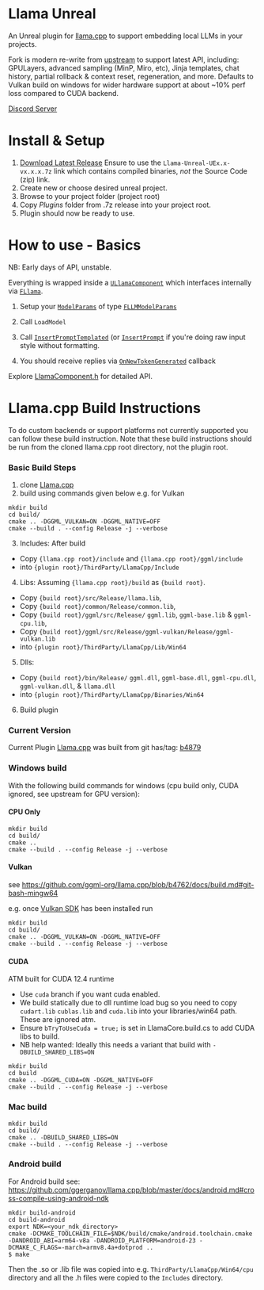 # Llama Unreal

An Unreal plugin for [llama.cpp](https://github.com/ggml-org/llama.cpp) to support embedding local LLMs in your projects.

Fork is modern re-write from [upstream](https://github.com/mika314/UELlama) to support latest API, including: GPULayers, advanced sampling (MinP, Miro, etc), Jinja templates, chat history, partial rollback & context reset, regeneration, and more. Defaults to Vulkan build on windows for wider hardware support at about ~10% perf loss compared to CUDA backend. 


[Discord Server](https://discord.gg/qfJUyxaW4s)

# Install & Setup

1. [Download Latest Release](https://github.com/getnamo/Llama-Unreal/releases) Ensure to use the `Llama-Unreal-UEx.x-vx.x.x.7z` link which contains compiled binaries, *not* the Source Code (zip) link.
2. Create new or choose desired unreal project.
3. Browse to your project folder (project root)
4. Copy *Plugins* folder from .7z release into your project root.
5. Plugin should now be ready to use.

# How to use - Basics

NB: Early days of API, unstable.

Everything is wrapped inside a [`ULlamaComponent`](https://github.com/getnamo/Llama-Unreal/blob/5b149eabccd2832fb630bb08f0d9f0c14325ed82/Source/LlamaCore/Public/LlamaComponent.h#L237) which interfaces internally via [`FLlama`](https://github.com/getnamo/Llama-Unreal/blob/5b149eabccd2832fb630bb08f0d9f0c14325ed82/Source/LlamaCore/Private/LlamaComponent.cpp#L87).

1) Setup your [`ModelParams`](https://github.com/getnamo/Llama-Unreal/blob/5b149eabccd2832fb630bb08f0d9f0c14325ed82/Source/LlamaCore/Public/LlamaComponent.h#L273) of type [`FLLMModelParams`](https://github.com/getnamo/Llama-Unreal/blob/5b149eabccd2832fb630bb08f0d9f0c14325ed82/Source/LlamaCore/Public/LlamaComponent.h#L165) 

3) Call `LoadModel`

2) Call [`InsertPromptTemplated`](https://github.com/getnamo/Llama-Unreal/blob/5b149eabccd2832fb630bb08f0d9f0c14325ed82/Source/LlamaCore/Public/LlamaComponent.h#L307) (or [`InsertPrompt`](https://github.com/getnamo/Llama-Unreal/blob/5b149eabccd2832fb630bb08f0d9f0c14325ed82/Source/LlamaCore/Public/LlamaComponent.h#L290) if you're doing raw input style without formatting.

3) You should receive replies via [`OnNewTokenGenerated`](https://github.com/getnamo/Llama-Unreal/blob/5b149eabccd2832fb630bb08f0d9f0c14325ed82/Source/LlamaCore/Public/LlamaComponent.h#L252) callback

Explore [LlamaComponent.h](https://github.com/getnamo/Llama-Unreal/blob/main/Source/LlamaCore/Public/LlamaComponent.h) for detailed API.


# Llama.cpp Build Instructions

To do custom backends or support platforms not currently supported you can follow these build instruction. Note that these build instructions should be run from the cloned llama.cpp root directory, not the plugin root.

### Basic Build Steps
1. clone [Llama.cpp](https://github.com/ggml-org/llama.cpp)
2. build using commands given below e.g. for Vulkan
```
mkdir build
cd build/
cmake .. -DGGML_VULKAN=ON -DGGML_NATIVE=OFF
cmake --build . --config Release -j --verbose
```
3. Includes: After build 
- Copy `{llama.cpp root}/include` and `{llama.cpp root}/ggml/include` 
- into `{plugin root}/ThirdParty/LlamaCpp/Include`
4. Libs: Assuming `{llama.cpp root}/build` as `{build root}`. 

- Copy `{build root}/src/Release/llama.lib`, 
- Copy `{build root}/common/Release/common.lib`, 
- Copy `{build root}/ggml/src/Release/` `ggml.lib`, `ggml-base.lib` & `ggml-cpu.lib`, 
- Copy `{build root}/ggml/src/Release/ggml-vulkan/Release/ggml-vulkan.lib` 
- into `{plugin root}/ThirdParty/LlamaCpp/Lib/Win64`

5. Dlls: 
- Copy `{build root}/bin/Release/` `ggml.dll`, `ggml-base.dll`, `ggml-cpu.dll`, `ggml-vulkan.dll`, & `llama.dll` 
- into `{plugin root}/ThirdParty/LlamaCpp/Binaries/Win64`
6. Build plugin

### Current Version
Current Plugin [Llama.cpp](https://github.com/ggml-org/llama.cpp) was built from git has/tag: [b4879](https://github.com/ggml-org/llama.cpp/tree/b4879)


### Windows build
With the following build commands for windows (cpu build only, CUDA ignored, see upstream for GPU version):

#### CPU Only

```
mkdir build
cd build/
cmake ..
cmake --build . --config Release -j --verbose
```
#### Vulkan

see https://github.com/ggml-org/llama.cpp/blob/b4762/docs/build.md#git-bash-mingw64

e.g. once [Vulkan SDK](https://vulkan.lunarg.com/sdk/home#windows) has been installed run

```
mkdir build
cd build/
cmake .. -DGGML_VULKAN=ON -DGGML_NATIVE=OFF
cmake --build . --config Release -j --verbose
```

#### CUDA

ATM built for CUDA 12.4 runtime

- Use `cuda` branch if you want cuda enabled.
- We build statically due to dll runtime load bug so you need to copy `cudart.lib` `cublas.lib` and `cuda.lib` into your libraries/win64 path. These are ignored atm.
- Ensure `bTryToUseCuda = true;` is set in LlamaCore.build.cs to add CUDA libs to build.
- NB help wanted: Ideally this needs a variant that build with `-DBUILD_SHARED_LIBS=ON`

```
mkdir build
cd build
cmake .. -DGGML_CUDA=ON -DGGML_NATIVE=OFF
cmake --build . --config Release -j --verbose
```

### Mac build

```
mkdir build
cd build/
cmake .. -DBUILD_SHARED_LIBS=ON
cmake --build . --config Release -j --verbose
```

### Android build

For Android build see: https://github.com/ggerganov/llama.cpp/blob/master/docs/android.md#cross-compile-using-android-ndk

```
mkdir build-android
cd build-android
export NDK=<your_ndk_directory>
cmake -DCMAKE_TOOLCHAIN_FILE=$NDK/build/cmake/android.toolchain.cmake -DANDROID_ABI=arm64-v8a -DANDROID_PLATFORM=android-23 -DCMAKE_C_FLAGS=-march=armv8.4a+dotprod ..
$ make
```

Then the .so or .lib file was copied into e.g. `ThirdParty/LlamaCpp/Win64/cpu` directory and all the .h files were copied to the `Includes` directory.
